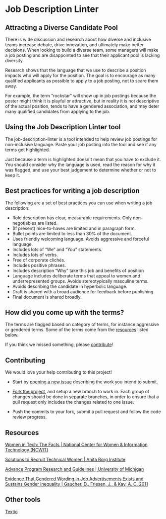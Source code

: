 # Job Description Linter

## Attracting a Diverse Candidate Pool

There is wide discussion and research about how diverse and inclusive teams increase debate,
drive innovation, and ultimately make better decisions. When looking to build a diverse team,
some managers will make a job posting and are disappointed to see that their applicant pool is
lacking diversity.

Research shows that the language that we use to describe a position impacts who will apply for
the position. The goal is to encourage as many qualified applicants as possible to apply to a
job posting, not to scare them away.

For example, the term "rockstar" will show up in job postings because the poster might think it
is playful or attractive, but in reality it is not descriptive of the actual position, tends to
have a gendered association, and may deter many qualified candidates from applying to the job.

## Using the Job Description Linter tool

The job-description-linter is a tool intended to help review job postings for non-inclusive language.
Paste your job posting into the tool and see if any terms get highlighted.

Just because a term is highlighted doesn't mean that you have to exclude it. You should consider
why the language is used, read the reason for why it was flagged, and use your best judgement
to determine whether or not to keep it.

## Best practices for writing a job description

The following are a set of best practices you can use when writing a job description:

* Role description has clear, measurable requirements. Only non-negotiables are listed.
* (If present) nice-to-haves are limited and in paragraph form.
* Bullet points are limited to less than 30% of the document.
* Uses friendly welcoming language. Avoids aggressive and forceful language.
* Includes lots of “We” and “You” statements.
* Includes lots of verbs.
* Free of corporate clichés.
* Includes positive phrases.
* Includes description “Why” take this job and benefits of position
* Language includes deliberate terms that appeal to women and underrepresented groups. Avoids stereotypically masculine terms.
* Avoids describing the candidate in hyperbolic language.
* Draft is shared with a broad audience for feedback before publishing.
* Final document is shared broadly.

## How did you come up with the terms?

The terms are flagged based on category of terms, for instance aggressive or gendered terms. Some of the terms come from the [resources](#resources) listed below.

If you think we missed something, please [contribute](#contributing)!

## Contributing

We would love your help contributing to this project!

* Start by [opening a new issue](https://help.github.com/articles/creating-an-issue) 
  describing the work you intend to submit.

* [Fork the project](https://help.github.com/articles/fork-a-repo),
  and setup a new branch to work in. Each group of changes should be done in
  separate branches, in order to ensure that a pull request only
  includes the changes related to one issue.

* Push the commits to your fork, submit a pull request and follow the code review progress.

## Resources

[Women in Tech: The Facts | National Center for Women & Information Technology (NCWIT)](https://www.ncwit.org/sites/default/files/resources/womenintech_facts_fullreport_05132016.pdf)

[Solutions to Recruit Technical Women | Anita Borg Institute](https://anitab.org/wp-content/uploads/2014/01/AnitaBorgInstitute_SolutionsToRecruitTechnicalWomen_2012.pdf)

[Advance Program Research and Guidelines | University of Michigan](http://advance.umich.edu/resources/GSE-FacRecruitment-2004.pdf)

[Evidence That Gendered Wording in Job Advertisements Exists and Sustains Gender Inequality | Gaucher, D., Friesen, J., & Kay, A. C. 2011](http://www.fortefoundation.org/site/DocServer/gendered_wording_JPSP.pdf?docID=16121)

## Other tools

[Textio](https://textio.com/)